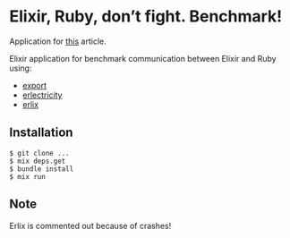 # Elixir, Ruby, don’t fight. Benchmark!

Application for [this]() article.

Elixir application for benchmark communication between Elixir and Ruby using:

- [export](https://github.com/fazibear/export)
- [erlectricity](https://github.com/mojombo/erlectricity)
- [erlix](https://github.com/KDr2/erlix)


## Installation

```
$ git clone ...
$ mix deps.get
$ bundle install
$ mix run
```

## Note

Erlix is commented out because of crashes!
